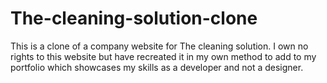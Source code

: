 # The-cleaning-solution-clone
This is a clone of a company website for The cleaning solution. I own no rights to this website but have recreated it in my own method to add to my portfolio which showcases my skills as a developer and not a designer.

